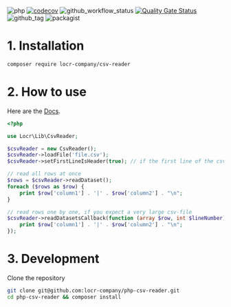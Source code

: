 ![php](https://img.shields.io/badge/php-%3E%3D%208.1-8892BF.svg)
[![codecov](https://codecov.io/gh/locr-company/php-csv-reader/branch/main/graph/badge.svg?token=bhxfQglKff)](https://codecov.io/gh/locr-company/php-csv-reader)
![github_workflow_status](https://img.shields.io/github/actions/workflow/status/locr-company/php-csv-reader/php-8.1.yml)
[![Quality Gate Status](https://sonarcloud.io/api/project_badges/measure?project=locr-company_php-csv-reader&metric=alert_status)](https://sonarcloud.io/summary/new_code?id=locr-company_php-csv-reader)
![github_tag](https://img.shields.io/github/v/tag/locr-company/php-csv-reader)
![packagist](https://img.shields.io/packagist/v/locr-company/csv-reader)

# 1. Installation

```bash
composer require locr-company/csv-reader
```

# 2. How to use

Here are the [Docs](https://locr-company.github.io/php-csv-reader/).

```php
<?php

use Locr\Lib\CsvReader;

$csvReader = new CsvReader();
$csvReader->loadFile('file.csv');
$csvReader->setFirstLineIsHeader(true); // if the first line of the csv-file has column informations

// read all rows at once
$rows = $csvReader->readDataset();
foreach ($rows as $row) {
    print $row['column1'] . '|' . $row['column2'] . "\n";
}

// read rows one by one, if you expect a very large csv-file
$csvReader->readDatasetsCallback(function (array $row, int $lineNumber) {
    print $row['column1'] . '|' . $row['column2'] . "\n";
});
```

# 3. Development

Clone the repository

```bash
git clone git@github.com:locr-company/php-csv-reader.git
cd php-csv-reader && composer install
```
